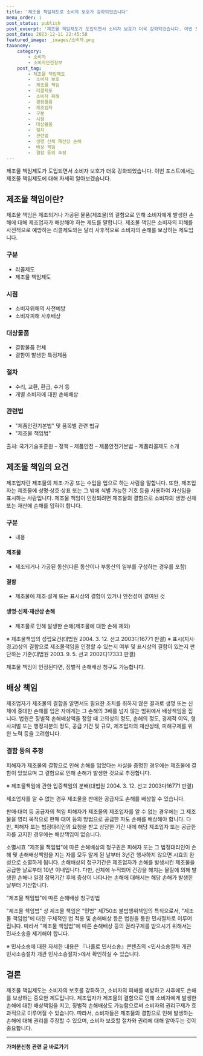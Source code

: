 ```yaml
---
title: '제조물 책임제도로 소비자 보호가 강화되었습니다'
menu_order: 1
post_status: publish
post_excerpt: '제조물 책임제도가 도입되면서 소비자 보호가 더욱 강화되었습니다. 이번 포스트에서는 제조물 책임제도에 대해 자세히 알아보겠습니다.'
post_date: 2023-12-11 22:45:58
featured_image: _images/소비자.png
taxonomy:
    category:
        - 소비자
        - 소비자안전정보
    post_tag:
        - 제조물 책임제도
        -  소비자 보호
        -  제조물 책임
        -  리콜제도
        -  소비자 피해
        -  결함물품
        -  제조업자
        -  구분
        -  시점
        -  대상물품
        -  절차
        -  관련법
        -  생명 신체 재산상 손해
        -  배상 책임
        -  결함 등의 추정
---
```



제조물 책임제도가 도입되면서 소비자 보호가 더욱 강화되었습니다. 이번 포스트에서는 제조물 책임제도에 대해 자세히 알아보겠습니다.

## 제조물 책임이란?

제조물 책임은 제조되거나 가공된 물품(제조물)의 결함으로 인해 소비자에게 발생한 손해에 대해 제조업자가 배상해야 하는 제도를 말합니다. 제조물 책임은 소비자의 피해를 사전적으로 예방하는 리콜제도와는 달리 사후적으로 소비자의 손해를 보상하는 제도입니다.

### 구분

- 리콜제도
- 제조물 책임제도

### 시점

- 소비자위해의 사전예방
- 소비자피해 사후배상

### 대상물품

- 결함물품 전체
- 결함이 발생한 특정제품

### 절차

- 수리, 교환, 환급, 수거 등
- 개별 소비자에 대한 손해배상

### 관련법

- "제품안전기본법" 및 품목별 관련 법규
- "제조물 책임법"

출처: 국가기술표준원 – 정책 – 제품안전 – 제품안전기본법 – 제품리콜제도 소개

## 제조물 책임의 요건

제조업자란 제조물의 제조·가공 또는 수입을 업으로 하는 사람을 말합니다. 또한, 제조업자는 제조물에 성명·상호·상표 또는 그 밖에 식별 가능한 기호 등을 사용하여 자신임을 표시하는 사람입니다. 제조물 책임이 인정되려면 제조물의 결함으로 소비자의 생명·신체 또는 재산에 손해를 입혀야 합니다.

### 구분

- 내용

#### 제조물

- 제조되거나 가공된 동산(다른 동산이나 부동산의 일부를 구성하는 경우를 포함)

#### 결함

- 제조물에 제조·설계 또는 표시상의 결함이 있거나 안전성이 결여된 것

#### 생명·신체·재산상 손해

- 제조물로 인해 발생한 손해(제조물에 대한 손해 제외)

※ 제조물책임의 성립요건(대법원 2004. 3. 12. 선고 2003다16771 판결)
※ 표시(지시·경고)상의 결함으로 제조물책임을 인정할 수 있는지 여부 및 표시상의 결함이 있는지 판단하는 기준(대법원 2003. 9. 5. 선고 2002다17333 판결)

제조물 책임이 인정된다면, 징벌적 손해배상 청구도 가능합니다.

## 배상 책임

제조업자가 제조물의 결함을 알면서도 필요한 조치를 취하지 않은 결과로 생명 또는 신체에 중대한 손해를 입은 자에게는 그 손해의 3배를 넘지 않는 범위에서 배상책임을 집니다. 법원은 징벌적 손해배상액을 정할 때 고의성의 정도, 손해의 정도, 경제적 이익, 형사처벌 또는 행정처분의 정도, 공급 기간 및 규모, 제조업자의 재산상태, 피해구제를 위한 노력 등을 고려합니다.

### 결함 등의 추정

피해자가 제조물의 결함으로 인해 손해를 입었다는 사실을 증명한 경우에는 제조물에 결함이 있었으며 그 결함으로 인해 손해가 발생한 것으로 추정합니다.

※ 제조물책임에 관한 입증책임의 분배(대법원 2004. 3. 12. 선고 2003다16771 판결)

제조업자를 알 수 없는 경우 제조물을 판매한 공급자도 손해를 배상할 수 있습니다.

판매·대여 등 공급자의 책임
피해자가 제조물의 제조업자를 알 수 없는 경우에는 그 제조물을 영리 목적으로 판매·대여 등의 방법으로 공급한 자도 손해를 배상해야 합니다. 다만, 피해자 또는 법정대리인의 요청을 받고 상당한 기간 내에 해당 제조업자 또는 공급한 자를 고지한 경우에는 배상책임이 없습니다.

소멸시효
"제조물 책임법"에 따른 손해배상의 청구권은 피해자 또는 그 법정대리인이 손해 및 손해배상책임을 지는 자를 모두 알게 된 날부터 3년간 행사하지 않으면 시효의 완성으로 소멸하게 됩니다. 손해배상의 청구기간은 제조업자가 손해를 발생시킨 제조물을 공급한 날로부터 10년 이내입니다. 다만, 신체에 누적되어 건강을 해치는 물질에 의해 발생한 손해나 일정 잠복기간 후에 증상이 나타나는 손해에 대해서는 해당 손해가 발생한 날부터 기산합니다.

"제조물 책임법"에 따른 손해배상 청구방법

"제조물 책임법" 상 제조물 책임은 "민법" 제750조 불법행위책임의 특칙으로서, "제조물 책임법"에 대한 구체적인 법 적용 및 손해배상 등은 법원을 통한 민사절차로 이루어집니다. 따라서 "제조물 책임법"에 따른 손해배상 등의 권리구제를 받으시기 위해서는 민사소송을 제기해야 합니다.
 
※ 민사소송에 대한 자세한 내용은 『나홀로 민사소송』콘텐츠의 <민사소송절차 개관 민사소송절차 개관 민사소송절차>에서 확인하실 수 있습니다.

## 결론

제조물 책임제도는 소비자의 보호를 강화하고, 소비자의 피해를 예방하고 사후에도 손해를 보상하는 중요한 제도입니다. 제조업자가 제조물의 결함으로 인해 소비자에게 발생한 손해에 대한 배상책임을 지고, 징벌적 손해배상도 가능함으로써 소비자의 권리구제가 효과적으로 이루어질 수 있습니다. 따라서, 소비자들은 제조물의 결함으로 인해 발생하는 손해에 대해 권리를 주장할 수 있으며, 소비자 보호할 절차와 권리에 대해 알아두는 것이 중요합니다.
<!-- wp:separator -->
<hr class="wp-block-separator has-alpha-channel-opacity"/>
<!-- /wp:separator -->

<!-- wp:group {"backgroundColor":"base","layout":{"type":"constrained"}} -->
<div class="wp-block-group has-base-background-color has-background"><!-- wp:paragraph {"align":"center","fontSize":"medium"} -->
<p class="has-text-align-center has-large-font-size"><strong>가처분신청 관련 글 바로가기</strong></p>
<!-- /wp:paragraph -->


<!-- wp:latest-posts
{"categories":[{"id":14597,"count":19,"description":"","link":"https://uknowlaw.com/category/%ea%b0%80%ec%b2%98%eb%b6%84%ec%8b%a0%ec%b2%ad/","name":"가처분신청","slug":"가처분신청","taxonomy":"category","parent":0,"meta":[],"_links":{"self":[{"href":"https://uknowlaw.com/wp-json/wp/v2/categories/14597"}],"collection":[{"href":"https://uknowlaw.com/wp-json/wp/v2/categories"}],"about":[{"href":"https://uknowlaw.com/wp-json/wp/v2/taxonomies/category"}],"wp:post_type":[{"href":"https://uknowlaw.com/wp-json/wp/v2/posts?categories=14597"}],"curies":[{"name":"wp","href":"https://api.w.org/{rel}","templated":true}]}}],"postsToShow":100,"excerptLength":28,"postLayout":"grid","columns":2,"featuredImageAlign":"left","featuredImageSizeSlug":"large","fontSize":"small"} /--></div>
<!-- /wp:group -->